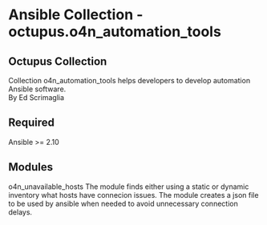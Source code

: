 # Ansible Collection - octupus.o4n_automation_tools

## Octupus Collection

Collection o4n_automation_tools helps developers to develop automation Ansible software.  
By Ed Scrimaglia

## Required

Ansible >= 2.10

## Modules

o4n_unavailable_hosts
The module finds either using a static or dynamic inventory what hosts have connecion issues. The module creates a json file to be used by ansible when needed to avoid unnecessary connection delays.
